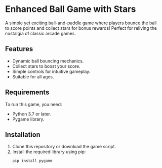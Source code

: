 # Enhanced Ball Game with Stars

A simple yet exciting ball-and-paddle game where players bounce the ball to score points and collect stars for bonus rewards! Perfect for reliving the nostalgia of classic arcade games.

## Features
- Dynamic ball bouncing mechanics.
- Collect stars to boost your score.
- Simple controls for intuitive gameplay.
- Suitable for all ages.

## Requirements
To run this game, you need:
- Python 3.7 or later.
- Pygame library.

## Installation
1. Clone this repository or download the game script.
2. Install the required library using pip:
   ```bash
   pip install pygame

